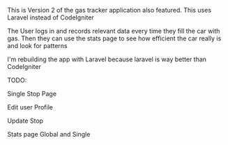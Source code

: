 This is Version 2 of the gas tracker application also featured.  This uses Laravel instead of CodeIgniter

The User logs in and records relevant data every time they fill the car with gas.  Then they can use the stats page to see how efficient the car really is and look for patterns

I'm rebuilding the app with Laravel because laravel is way better than CodeIgniter

TODO:

Single Stop Page

Edit user Profile

Update Stop

Stats page Global and Single
